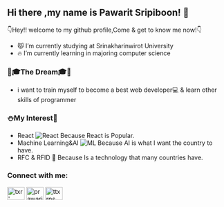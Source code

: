 ## Hi there ,my name is Pawarit Sripiboon! 👋

👇Hey!! welcome to my github profile,Come & get to know me now!👇
- 😾 I’m currently studying at Srinakharinwirot University
- 🔥 I’m currently learning in majoring computer science

### 🚀🎓The Dream🎓🎈
- i want to train myself to become a best web developer💻 & learn other skills of programmer

### ⛄My Interest🐬
- React ![React](https://img.icons8.com/officexs/16/000000/react.png) Because React is Popular.
- Machine Learning&AI ![ML](https://img.icons8.com/officexs/16/000000/bot.png) Because AI is what I want the country to have.
- RFC & RFID 📱 Because Is a technology that many countries have.


<h3 align="left">Connect with me:</h3>
<p align="left">
<a href="https://twitter.com/pawarit87588960" target="blank"><img align="center" src="https://cdn.jsdelivr.net/npm/simple-icons@3.0.1/icons/twitter.svg" alt="txr'" height="30" width="40" /></a>
<a href="https://web.facebook.com/profile.php?id=100002617863758" target="blank"><img align="center" src="https://cdn.jsdelivr.net/npm/simple-icons@3.0.1/icons/facebook.svg" alt="prawarit sripiboon" height="30" width="40" /></a>
<a href="https://www.instagram.com/ttxrps/" target="blank"><img align="center" src="https://cdn.jsdelivr.net/npm/simple-icons@3.0.1/icons/instagram.svg" alt="ttxrps" height="30" width="40" /></a>
</p>
<!--
**ttxrps/ttxrps** is a ✨ _special_ ✨ repository because its `README.md` (this file) appears on your GitHub profile.

Here are some ideas to get you started:

- 🔭 I’m currently working on ...
- 🌱 I’m currently learning ...
- 👯 I’m looking to collaborate on ...
- 🤔 I’m looking for help with ...
- 💬 Ask me about ...
- 📫 How to reach me: ...
- 😄 Pronouns: ...
- ⚡ Fun fact: ...
-->
